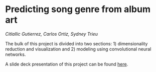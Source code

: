 # Predicting song genre from album art
_Citlallic Gutierrez, Carlos Ortiz, Sydney Trieu_

The bulk of this project is divided into two sections: 1) dimensionality reduction and visualization and 2) modeling using convolutional neural networks. 

A slide deck presentation of this project can be found [here](https://docs.google.com/presentation/d/13okN5-YP2DWNlQrTUEb43DOBbrY1FdssEiXgH5zo_Zo/edit?usp=sharing).